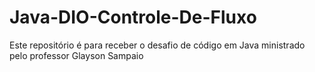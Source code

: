 # Java-DIO-Controle-De-Fluxo
Este repositório é para receber o desafio de código em Java ministrado pelo professor Glayson Sampaio
